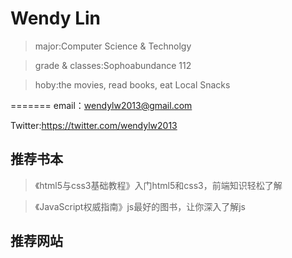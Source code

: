 ﻿Wendy Lin
======

> major:Computer Science & Technolgy

> grade & classes:Sophoabundance 112

> hoby:the movies, read books, eat Local Snacks

=======
email：wendylw2013@gmail.com

Twitter:https://twitter.com/wendylw2013

推荐书本
-------

> 《html5与css3基础教程》入门html5和css3，前端知识轻松了解

> 《JavaScript权威指南》js最好的图书，让你深入了解js


推荐网站
-------
[1]:http://www.w3school.com.cn/
[2]:http://www.w3schools.com/
[3]:https://plus.google.com/114636678211810483111/posts?partnerid=gplp0
[4]:[前端观察]http://www.qianduan.net/
[5]:http://www.cssmoban.com/
[6]:http://www.uisdc.com/
